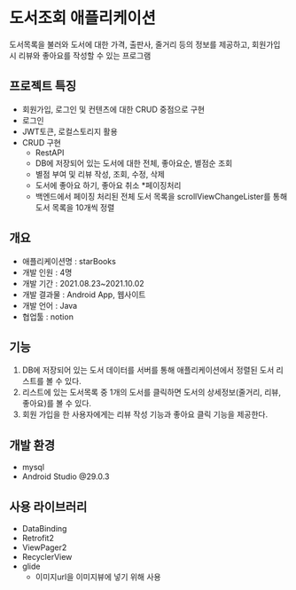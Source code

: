 # 도서조회 애플리케이션
도서목록을 불러와 도서에 대한 가격, 출판사, 줄거리 등의 정보를 제공하고, 회원가입 시 리뷰와 좋아요를 작성할 수 있는 프로그램

## 프로젝트 특징
* 회원가입, 로그인 및 컨텐츠에 대한 CRUD 중점으로 구현
* 로그인
 * JWT토큰, 로컬스토리지 활용
* CRUD 구현
  * RestAPI
  * DB에 저장되어 있는 도서에 대한 전체, 좋아요순, 별점순 조회
  * 별점 부여 및 리뷰 작성, 조회, 수정, 삭제
  * 도서에 좋아요 하기, 좋아요 취소
*페이징처리
  * 백엔드에서 페이징 처리된 전체 도서 목록을 scrollViewChangeLister를 통해 도서 목록을 10개씩 정렬
  
## 개요
* 애플리케이션명 : starBooks
* 개발 인원 : 4명
* 개발 기간 : 2021.08.23~2021.10.02
* 개발 결과물 : Android App, 웹사이트
* 개발 언어 : Java
* 협업툴 : notion


## 기능
1. DB에 저장되어 있는 도서 데이터를 서버를 통해 애플리케이션에서 정렬된 도서 리스트를 볼 수 있다.
2. 리스트에 있는 도서목록 중 1개의 도서를 클릭하면 도서의 상세정보(줄거리, 리뷰, 좋아요)를 볼 수 있다.
3. 회원 가입을 한 사용자에게는 리뷰 작성 기능과 좋아요 클릭 기능을 제공한다.

## 개발 환경
* mysql
* Android Studio @29.0.3

## 사용 라이브러리
* DataBinding
* Retrofit2
* ViewPager2
* RecyclerView
* glide
  * 이미지url을 이미지뷰에 넣기 위해 사용


